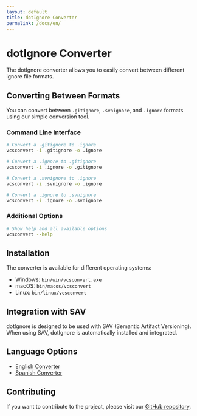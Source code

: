 ```yaml
---
layout: default
title: dotIgnore Converter
permalink: /docs/en/
---
```


# dotIgnore Converter

The dotIgnore converter allows you to easily convert between different ignore file formats.

## Converting Between Formats

You can convert between `.gitignore`, `.svnignore`, and `.ignore` formats using our simple conversion tool.

### Command Line Interface

```bash
# Convert a .gitignore to .ignore
vcsconvert -i .gitignore -o .ignore

# Convert a .ignore to .gitignore
vcsconvert -i .ignore -o .gitignore

# Convert a .svnignore to .ignore
vcsconvert -i .svnignore -o .ignore

# Convert a .ignore to .svnignore
vcsconvert -i .ignore -o .svnignore
```

### Additional Options

```bash
# Show help and all available options
vcsconvert --help
```

## Installation

The converter is available for different operating systems:

- Windows: `bin/win/vcsconvert.exe`
- macOS: `bin/macos/vcsconvert`
- Linux: `bin/linux/vcsconvert`

## Integration with SAV

dotIgnore is designed to be used with SAV (Semantic Artifact Versioning). When using SAV, dotIgnore is automatically installed and integrated.

## Language Options

- [English Converter](/docs/en/)
- [Spanish Converter](/docs/es/)

## Contributing

If you want to contribute to the project, please visit our [GitHub repository](https://github.com/sav-vcs/dotignore).
